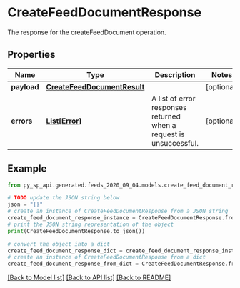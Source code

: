 # CreateFeedDocumentResponse

The response for the createFeedDocument operation.

## Properties

Name | Type | Description | Notes
------------ | ------------- | ------------- | -------------
**payload** | [**CreateFeedDocumentResult**](CreateFeedDocumentResult.md) |  | [optional] 
**errors** | [**List[Error]**](Error.md) | A list of error responses returned when a request is unsuccessful. | [optional] 

## Example

```python
from py_sp_api.generated.feeds_2020_09_04.models.create_feed_document_response import CreateFeedDocumentResponse

# TODO update the JSON string below
json = "{}"
# create an instance of CreateFeedDocumentResponse from a JSON string
create_feed_document_response_instance = CreateFeedDocumentResponse.from_json(json)
# print the JSON string representation of the object
print(CreateFeedDocumentResponse.to_json())

# convert the object into a dict
create_feed_document_response_dict = create_feed_document_response_instance.to_dict()
# create an instance of CreateFeedDocumentResponse from a dict
create_feed_document_response_from_dict = CreateFeedDocumentResponse.from_dict(create_feed_document_response_dict)
```
[[Back to Model list]](../README.md#documentation-for-models) [[Back to API list]](../README.md#documentation-for-api-endpoints) [[Back to README]](../README.md)


